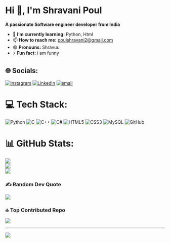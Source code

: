 #  Hi 👋, I'm Shravani Poul
**A passionate Software engineer developer from India**

- 🌱 **I’m currently learning:** Python, Html
- 📫 **How to reach me:** poulshravani2@gmail.com
- 😄 **Pronouns:** Shravuu
- ⚡ **Fun fact:** i am funny
## 🌐 Socials:
[![Instagram](https://img.shields.io/badge/Instagram-%23E4405F.svg?logo=Instagram&logoColor=white)](https://instagram.com/Shravuu_021) [![LinkedIn](https://img.shields.io/badge/LinkedIn-%230077B5.svg?logo=linkedin&logoColor=white)](https://linkedin.com/in/ShravaniPoul) [![email](https://img.shields.io/badge/Email-D14836?logo=gmail&logoColor=white)](mailto:poulshravani2@gmail.com) 

# 💻 Tech Stack:
![Python](https://img.shields.io/badge/python-3670A0?style=for-the-badge&logo=python&logoColor=ffdd54) ![C](https://img.shields.io/badge/c-%2300599C.svg?style=for-the-badge&logo=c&logoColor=white) ![C++](https://img.shields.io/badge/c++-%2300599C.svg?style=for-the-badge&logo=c%2B%2B&logoColor=white) ![C#](https://img.shields.io/badge/c%23-%23239120.svg?style=for-the-badge&logo=csharp&logoColor=white) ![HTML5](https://img.shields.io/badge/html5-%23E34F26.svg?style=for-the-badge&logo=html5&logoColor=white) ![CSS3](https://img.shields.io/badge/css3-%231572B6.svg?style=for-the-badge&logo=css3&logoColor=white) ![MySQL](https://img.shields.io/badge/mysql-4479A1.svg?style=for-the-badge&logo=mysql&logoColor=white) ![GitHub](https://img.shields.io/badge/github-%23121011.svg?style=for-the-badge&logo=github&logoColor=white)
# 📊 GitHub Stats:
![](https://github-readme-stats.vercel.app/api?username=Poulshravani&theme=dark&hide_border=false&include_all_commits=true&count_private=false)<br/>
![](https://nirzak-streak-stats.vercel.app/?user=Poulshravani&theme=dark&hide_border=false)<br/>
![](https://github-readme-stats.vercel.app/api/top-langs/?username=Poulshravani&theme=dark&hide_border=false&include_all_commits=true&count_private=false&layout=compact)

### ✍️ Random Dev Quote
![](https://quotes-github-readme.vercel.app/api?type=horizontal&theme=radical)

### 🔝 Top Contributed Repo
![](https://github-contributor-stats.vercel.app/api?username=Poulshravani&limit=5&theme=dark&combine_all_yearly_contributions=true)

---
[![](https://visitcount.itsvg.in/api?id=Poulshravani&icon=0&color=0)](https://visitcount.itsvg.in)

<!-- Proudly created with GPRM ( https://gprm.itsvg.in ) -->
